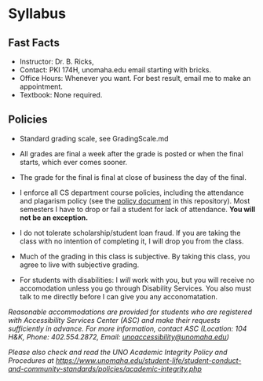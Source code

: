 # Syllabus

## Fast Facts

- Instructor: Dr. B. Ricks,  
- Contact: PKI 174H, unomaha.edu email starting with bricks.
- Office Hours: Whenever you want. For best result, email me to make an appointment.
- Textbook: None required.

## Policies
- Standard grading scale, see GradingScale.md
- All grades are final a week after the grade is posted or when the final starts, which ever comes sooner.
- The grade for the final is final at close of business the day of the final.

- I enforce all CS department course policies, including the attendance and plagarism policy (see the [policy document](https://github.com/bricksphd/teaching/blob/master/CSPolicies.docx) in this repository). 
Most semesters I have to drop or fail a student for lack of attendance. 
**You will not be an exception.**

- I do not tolerate scholarship/student loan fraud. If you are taking the class with no intention of completing it, I will drop you from the class.
- Much of the grading in this class is subjective.  By taking this class, you agree to live with subjective grading.
- For students with disabilities: I *will* work with you, but you will receive no accomodation unless you go through Disability Services. You also must talk to me directly before I can give you any acconomatation.

_Reasonable accommodations are provided for students who are registered with Accessibility Services Center (ASC) and make their requests sufficiently in advance. For more information, contact ASC (Location: 104 H&K, Phone: 402.554.2872, Email: unoaccessibility@unomaha.edu)_


_Please also check and read the UNO Academic Integrity Policy and Procedures at https://www.unomaha.edu/student-life/student-conduct-and-community-standards/policies/academic-integrity.php_
